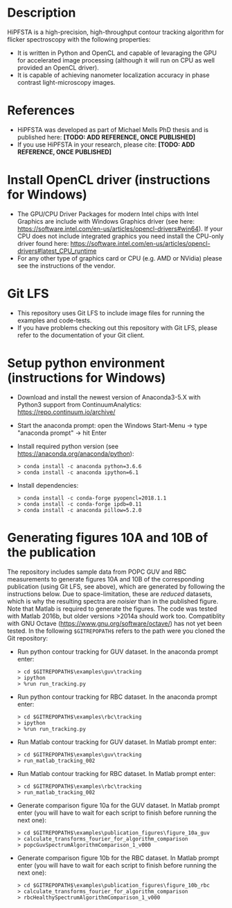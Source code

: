 # Description
HiPFSTA is a high-precision, high-throughput contour tracking algorithm for flicker spectroscopy with the following properties:
* It is written in Python and OpenCL and capable of levaraging the GPU for accelerated image processing (although it will run on CPU as well provided an OpenCL driver).
* It is capable of achieving nanometer localization accuracy in phase contrast light-microscopy images.

# References
* HiPFSTA was developed as part of Michael Mells PhD thesis and is published here: **[TODO: ADD REFERENCE, ONCE PUBLISHED]**
* If you use HiPFSTA in your research, please cite:  **[TODO: ADD REFERENCE, ONCE PUBLISHED]**

# Install OpenCL driver (instructions for Windows)
* The GPU/CPU Driver Packages for modern Intel chips with Intel Graphics are include with Windows Graphics driver (see here: https://software.intel.com/en-us/articles/opencl-drivers#win64). If your CPU does not include integrated graphics you need install the CPU-only driver found here: https://software.intel.com/en-us/articles/opencl-drivers#latest_CPU_runtime
* For any other type of graphics card or CPU (e.g. AMD or NVidia) please see the instructions of the vendor.

# Git LFS
* This repository uses Git LFS to include image files for running the examples and code-tests.
* If you have problems checking out this repository with Git LFS, please refer to the documentation of your Git client.

# Setup python environment (instructions for Windows)
* Download and install the newest version of Anaconda3-5.X with Python3 support from ContinuumAnalytics: https://repo.continuum.io/archive/
* Start the anaconda prompt: open the Windows Start-Menu -> type "anaconda prompt" -> hit Enter
* Install required python version (see https://anaconda.org/anaconda/python):
    ```
    > conda install -c anaconda python=3.6.6
    > conda install -c anaconda ipython=6.1
    ```
	 
* Install dependencies:
    ```
	> conda install -c conda-forge pyopencl=2018.1.1
	> conda install -c conda-forge ipdb=0.11
	> conda install -c anaconda pillow=5.2.0
    ```

# Generating figures 10A and 10B of the publication
The repository includes sample data from POPC GUV and RBC measurements to generate figures 10A and 10B of the corresponding publication (using Git LFS, see above), which are generated by following the instructions below. Due to space-limitation, these are _reduced_ datasets, which is why the resulting spectra are _noisier_ than in the published figure.
Note that Matlab is required to generate the figures. The code was tested with Matlab 2016b, but older versions >2014a should work too. Compatiblity with GNU Octave (https://www.gnu.org/software/octave/) has not yet been tested.
In the following `$GITREPOPATH$` refers to the path were you cloned the Git repository:

* Run python contour tracking for GUV dataset. In the anaconda prompt enter:
    ```
	> cd $GITREPOPATH$\examples\guv\tracking
	> ipython
	> %run run_tracking.py
    ```
	
* Run python contour tracking for RBC dataset. In the anaconda prompt enter:
    ```
	> cd $GITREPOPATH$\examples\rbc\tracking
	> ipython
	> %run run_tracking.py
    ```
	
* Run Matlab contour tracking for GUV dataset. In Matlab prompt enter:
    ```
	> cd $GITREPOPATH$\examples\guv\tracking
	> run_matlab_tracking_002
    ```
	
* Run Matlab contour tracking for RBC dataset. In Matlab prompt enter:
    ```
	> cd $GITREPOPATH$\examples\rbc\tracking
	> run_matlab_tracking_002
    ```

* Generate comparison figure 10a for the GUV dataset. In Matlab prompt enter (you will have to wait for each script to finish before running the next one):
    ```
    > cd $GITREPOPATH$\examples\publication_figures\figure_10a_guv
    > calculate_transforms_fourier_for_algorithm_comparison
    > popcGuvSpectrumAlgorithmComparison_1_v000
    ```
		
* Generate comparison figure 10b for the RBC dataset. In Matlab prompt enter (you will have to wait for each script to finish before running the next one):
    ```
    > cd $GITREPOPATH$\examples\publication_figures\figure_10b_rbc
    > calculate_transforms_fourier_for_algorithm_comparison
    > rbcHealthySpectrumAlgorithmComparison_1_v000
    ```
